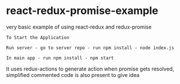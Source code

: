 # react-redux-promise-example
very basic example of using react-redux and redux-promise

```
To Start the Application

Run server - go to server repo - run npm install - node index.js

In main app - run npm install - npm start 
```

It uses redux-actions to generate action when promise gets resolved, simplified commented code is also present to give idea

